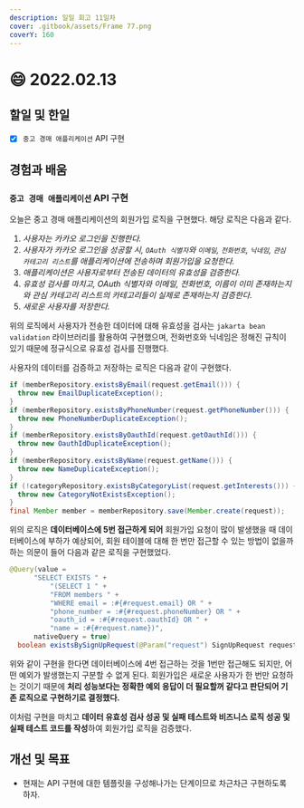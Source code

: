 ```yaml
---
description: 일일 회고 11일차
cover: .gitbook/assets/Frame 77.png
coverY: 160
---
```


# 😄 2022.02.13

## 할일 및 한일

* [x] `중고 경매 애플리케이션` API 구현

## 경험과 배움

### `중고 경매 애플리케이션` API 구현

오늘은 중고 경매 애플리케이션의 회원가입 로직을 구현했다. 해당 로직은 다음과 같다.

1. _사용자는 카카오 로그인을 진행한다._
2. _사용자가 카카오 로그인을 성공할 시, `OAuth 식별자`와 `이메일`, `전화번호`, `닉네임`, `관심 카테고리 리스트`를 애플리케이션에 전송하며 회원가입을 요청한다._
3. _애플리케이션은 사용자로부터 전송된 데이터의 유효성을 검증한다._
4. _유효성 검사를 마치고, OAuth 식별자와 이메일, 전화번호, 이름이 이미 존재하는지와 관심 카테고리 리스트의 카테고리들이 실제로 존재하는지 검증한다._
5. _새로운 사용자를 저장한다._



위의 로직에서 사용자가 전송한 데이터에 대해 유효성을 검사는 `jakarta bean validation` 라이브러리를 활용하여 구현했으며, 전화번호와 닉네임은 정해진 규칙이 있기 때문에 정규식으로 유효성 검사를 진행했다.



사용자의 데이터를 검증하고 저장하는 로직은 다음과 같이 구현했다.

```java
if (memberRepository.existsByEmail(request.getEmail())) {
  throw new EmailDuplicateException();
}
if (memberRepository.existsByPhoneNumber(request.getPhoneNumber())) {
  throw new PhoneNumberDuplicateException();
}
if (memberRepository.existsByOauthId(request.getOauthId())) {
  throw new OauthIdDuplicateException();
}
if (memberRepository.existsByName(request.getName())) {
  throw new NameDuplicateException();
}
if (!categoryRepository.existsByCategoryList(request.getInterests())) {
  throw new CategoryNotExistsException();
}
final Member member = memberRepository.save(Member.create(request));
```



위의 로직은 **데이터베이스에 5번 접근하게 되어** 회원가입 요청이 많이 발생했을 때 데이터베이스에 부하가 예상되어, 회원 테이블에 대해 한 번만 접근할 수 있는 방법이 없을까 하는 의문이 들어 다음과 같은 로직을 구현했었다.

```java
@Query(value =
      "SELECT EXISTS " +
          "(SELECT 1 " +
          "FROM members " +
          "WHERE email = :#{#request.email} OR " +
          "phone_number = :#{#request.phoneNumber} OR " +
          "oauth_id = :#{#request.oauthId} OR " +
          "name = :#{#request.name})",
      nativeQuery = true)
  boolean existsBySignUpRequest(@Param("request") SignUpRequest request);
```



위와 같이 구현을 한다면 데이터베이스에 4번 접근하는 것을 1번만 접근해도 되지만, 어떤 예외가 발생했는지 구분할 수 없게 된다. 회원가입은 새로운 사용자가 한 번만 요청하는 것이기 때문에 **처리 성능보다는 정확한 예외 응답이 더 필요할꺼 같다고 판단되어 기존 로직으로 구현하기로 결정했다.**



이처럼 구현을 마치고 **데이터 유효성 검사 성공 및 실패 테스트와 비즈니스 로직 성공 및 실패 테스트 코드를 작성**하여 회원가입 로직을 검증했다.

## 개선 및 목표

* 현재는 API 구현에 대한 템플릿을 구성해나가는 단계이므로 차근차근 구현하도록 하자.

